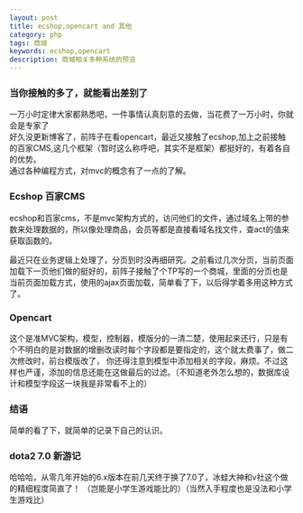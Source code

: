 ```yaml
---
layout: post
title: ecshop,opencart and 其他
category: php
tags: 商城
keywords: ecshop,opencart
description: 商城相关多种系统的预览
---  
```

### 当你接触的多了，就能看出差别了  

一万小时定律大家都熟悉吧，一件事情认真刻意的去做，当花费了一万小时，你就会是专家了  
好久没更新博客了，前阵子在看opencart，最近又接触了ecshop,加上之前接触的百家CMS,这几个框架（暂时这么称呼吧，其实不是框架）都挺好的，有着各自的优势。   
通过各种编程方式，对mvc的概念有了一点的了解。  

### Ecshop   百家CMS  

ecshop和百家cms，不是mvc架构方式的，访问他们的文件，通过域名上带的参数来处理数据的，所以像处理商品，会员等都是直接看域名找文件，查act的值来获取函数的。  

最近只在业务逻辑上处理了，分页到时没再细研究。之前看过几次分页，当前页面加载下一页他们做的挺好的，前阵子接触了个TP写的一个商城，里面的分页也是当前页面加载方式，使用的ajax页面加载，简单看了下，以后得学着多用这种方式了。  

### Opencart  
这个是准MVC架构，模型，控制器，模版分的一清二楚，使用起来还行，只是有个不明白的是对数据的增删改读时每个字段都是要指定的，这个就太费事了，做二次修改时，前台模版改了，
你还得注意到模型中添加相关的字段，麻烦。不过这样也严谨，添加的信息还能在这做最后的过滤。（不知道老外怎么想的，数据库设计和模型字段这一块我是非常看不上的）  

### 结语  

简单的看了下，就简单的记录下自己的认识。  

### dota2 7.0 新游记  

哈哈哈，从零几年开始的6.x版本在前几天终于换了7.0了，冰蛙大神和v社这个做的精细程度简直了！
（岂能是小学生游戏能比的）（当然入手程度也是没法和小学生游戏比）  

